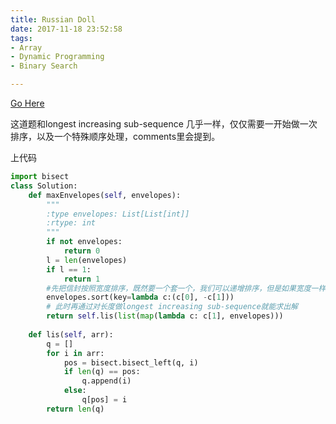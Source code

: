 ```yaml
---
title: Russian Doll
date: 2017-11-18 23:52:58
tags:
- Array
- Dynamic Programming
- Binary Search

---
```


[Go Here](https://leetcode.com/problems/russian-doll-envelopes/description/)

这道题和longest increasing sub-sequence 几乎一样，仅仅需要一开始做一次排序，以及一个特殊顺序处理，comments里会提到。

上代码

```python
import bisect
class Solution:
    def maxEnvelopes(self, envelopes):
        """
        :type envelopes: List[List[int]]
        :rtype: int
        """
        if not envelopes:
            return 0
        l = len(envelopes)
        if l == 1:
            return 1
        #先把信封按照宽度排序，既然要一个套一个，我们可以递增排序，但是如果宽度一样，那么我们希望此时按照长度递减排序，因为(2,3),(3,3),(3,4)会出现前两个套不起来的情况，但是如果是(2,3), (3,4), (3,3)就没有问题了。python的排序真是方便
        envelopes.sort(key=lambda c:(c[0], -c[1]))
        # 此时再通过对长度做longest increasing sub-sequence就能求出解
        return self.lis(list(map(lambda c: c[1], envelopes)))
    
    def lis(self, arr):
        q = []
        for i in arr:
            pos = bisect.bisect_left(q, i)
            if len(q) == pos:
                q.append(i)
            else:
                q[pos] = i
        return len(q)
```

